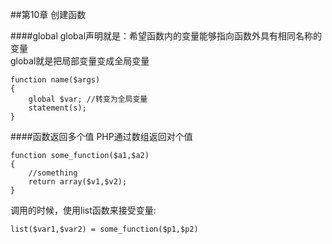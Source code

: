 ##第10章 创建函数

####global
global声明就是：希望函数内的变量能够指向函数外具有相同名称的变量  
global就是把局部变量变成全局变量

    function name($args)
    {
        global $var; //转变为全局变量
        statement(s); 
    }

####函数返回多个值
PHP通过数组返回对个值

    function some_function($a1,$a2)
    {
        //something
        return array($v1,$v2);
    }

调用的时候，使用list函数来接受变量:

    list($var1,$var2) = some_function($p1,$p2)


